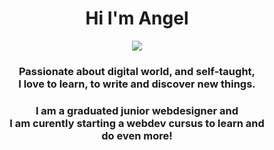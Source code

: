 <h1 align="center">Hi I'm Angel</h1>

<!-- Intro -->

<p style="margin: 15px;" align="center">
    <img src="https://readme-typing-svg.herokuapp.com?duration=2000&color=EBD41B&center=true&vCenter=true&lines=developer+fullstack;coffee+addict;vuejs+for+life">
    <h3 align="center">Passionate about digital world, and self-taught,<br> I love to learn, to write and discover new things.</h3>
    <h3 align="center">I am a graduated junior webdesigner and <br>I am curently starting a webdev cursus to learn and <br>do even more! 
</h3>
</p>
